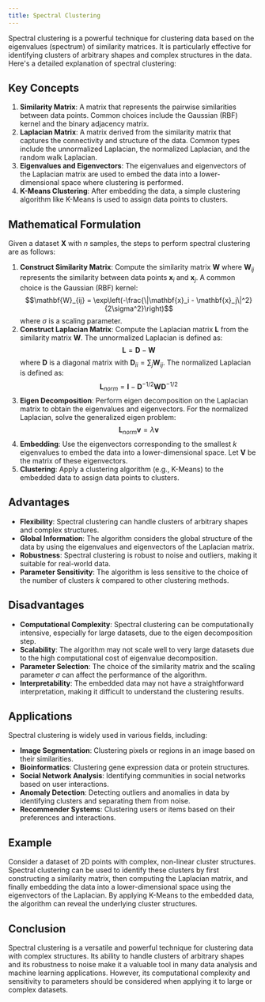 ```yaml
---
title: Spectral Clustering
---
```


Spectral clustering is a powerful technique for clustering data based on the eigenvalues (spectrum) of similarity matrices. It is particularly effective for identifying clusters of arbitrary shapes and complex structures in the data. Here's a detailed explanation of spectral clustering:

## Key Concepts

1. **Similarity Matrix**: A matrix that represents the pairwise similarities between data points. Common choices include the Gaussian (RBF) kernel and the binary adjacency matrix.
2. **Laplacian Matrix**: A matrix derived from the similarity matrix that captures the connectivity and structure of the data. Common types include the unnormalized Laplacian, the normalized Laplacian, and the random walk Laplacian.
3. **Eigenvalues and Eigenvectors**: The eigenvalues and eigenvectors of the Laplacian matrix are used to embed the data into a lower-dimensional space where clustering is performed.
4. **K-Means Clustering**: After embedding the data, a simple clustering algorithm like K-Means is used to assign data points to clusters.

## Mathematical Formulation

Given a dataset $\mathbf{X}$ with $n$ samples, the steps to perform spectral clustering are as follows:

1. **Construct Similarity Matrix**: Compute the similarity matrix $\mathbf{W}$ where $\mathbf{W}_{ij}$ represents the similarity between data points $\mathbf{x}_i$ and $\mathbf{x}_j$. A common choice is the Gaussian (RBF) kernel: $$\mathbf{W}_{ij} = \exp\left(-\frac{\|\mathbf{x}_i - \mathbf{x}_j\|^2}{2\sigma^2}\right)$$ where $\sigma$ is a scaling parameter.
2. **Construct Laplacian Matrix**: Compute the Laplacian matrix $\mathbf{L}$ from the similarity matrix $\mathbf{W}$. The unnormalized Laplacian is defined as: $$\mathbf{L} = \mathbf{D} - \mathbf{W}$$ where $\mathbf{D}$ is a diagonal matrix with $\mathbf{D}_{ii} = \sum_j \mathbf{W}_{ij}$. The normalized Laplacian is defined as: $$\mathbf{L}_{norm} = \mathbf{I} - \mathbf{D}^{-1/2} \mathbf{W} \mathbf{D}^{-1/2}$$
3. **Eigen Decomposition**: Perform eigen decomposition on the Laplacian matrix to obtain the eigenvalues and eigenvectors. For the normalized Laplacian, solve the generalized eigen problem: $$\mathbf{L}_{norm} \mathbf{v} = \lambda \mathbf{v}$$
4. **Embedding**: Use the eigenvectors corresponding to the smallest $k$ eigenvalues to embed the data into a lower-dimensional space. Let $\mathbf{V}$ be the matrix of these eigenvectors.
5. **Clustering**: Apply a clustering algorithm (e.g., K-Means) to the embedded data to assign data points to clusters.

## Advantages

- **Flexibility**: Spectral clustering can handle clusters of arbitrary shapes and complex structures.
- **Global Information**: The algorithm considers the global structure of the data by using the eigenvalues and eigenvectors of the Laplacian matrix.
- **Robustness**: Spectral clustering is robust to noise and outliers, making it suitable for real-world data.
- **Parameter Sensitivity**: The algorithm is less sensitive to the choice of the number of clusters $k$ compared to other clustering methods.

## Disadvantages

- **Computational Complexity**: Spectral clustering can be computationally intensive, especially for large datasets, due to the eigen decomposition step.
- **Scalability**: The algorithm may not scale well to very large datasets due to the high computational cost of eigenvalue decomposition.
- **Parameter Selection**: The choice of the similarity matrix and the scaling parameter $\sigma$ can affect the performance of the algorithm.
- **Interpretability**: The embedded data may not have a straightforward interpretation, making it difficult to understand the clustering results.

## Applications

Spectral clustering is widely used in various fields, including:

- **Image Segmentation**: Clustering pixels or regions in an image based on their similarities.
- **Bioinformatics**: Clustering gene expression data or protein structures.
- **Social Network Analysis**: Identifying communities in social networks based on user interactions.
- **Anomaly Detection**: Detecting outliers and anomalies in data by identifying clusters and separating them from noise.
- **Recommender Systems**: Clustering users or items based on their preferences and interactions.

## Example

Consider a dataset of 2D points with complex, non-linear cluster structures. Spectral clustering can be used to identify these clusters by first constructing a similarity matrix, then computing the Laplacian matrix, and finally embedding the data into a lower-dimensional space using the eigenvectors of the Laplacian. By applying K-Means to the embedded data, the algorithm can reveal the underlying cluster structures.

## Conclusion

Spectral clustering is a versatile and powerful technique for clustering data with complex structures. Its ability to handle clusters of arbitrary shapes and its robustness to noise make it a valuable tool in many data analysis and machine learning applications. However, its computational complexity and sensitivity to parameters should be considered when applying it to large or complex datasets.
